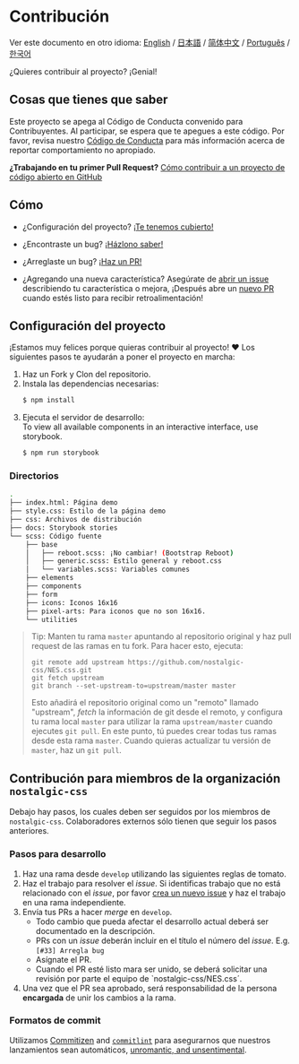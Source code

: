 # Contribución

Ver este documento en otro idioma:
[English](/CONTRIBUTING.md) / [日本語](.github/CONTRIBUTING-jp.md) / [简体中文](CONTRIBUTING-zh-CN.md) / [Português](.github/CONTRIBUTING-pt-BR.md) / [한국어](.github/CONTRIBUTING-ko.md)

¿Quieres contribuir al proyecto? ¡Genial!

## Cosas que tienes que saber

Este proyecto se apega al Código de Conducta convenido para Contribuyentes. Al participar, se espera que te apegues a este código. Por favor, revisa nuestro [Código de Conducta][code-of-conduct] para más información acerca de reportar comportamiento no apropiado.

**¿Trabajando en tu primer Pull Request?**
[Cómo contribuir a un proyecto de código abierto en GitHub][egghead]

## Cómo

* ¿Configuración del proyecto?
  [¡Te tenemos cubierto!](#project-setup)

* ¿Encontraste un bug?
  [¡Házlono saber!][new-issue]

* ¿Arreglaste un bug?
  [¡Haz un PR!][new-pr]

* ¿Agregando una nueva característica?
  Asegúrate de [abrir un issue][new-issue] describiendo tu característica o mejora, ¡Después abre un [nuevo PR][new-pr] cuando estés listo para recibir retroalimentación!

## Configuración del proyecto

¡Estamos muy felices porque quieras contribuir al proyecto! ❤️ Los siguientes pasos te ayudarán a poner el proyecto en marcha:

1. Haz un Fork y Clon del repositorio.
2. Instala las dependencias necesarias:
    ```sh
    $ npm install
    ```
3. Ejecuta el servidor de desarrollo:  
    To view all available components in an interactive interface, use storybook.
    ```sh
    $ npm run storybook
    ```

### Directorios
```sh
.
├── index.html: Página demo
├── style.css: Estilo de la página demo
├── css: Archivos de distribución
├── docs: Storybook stories
└── scss: Código fuente
    ├── base
    │   ├── reboot.scss: ¡No cambiar! (Bootstrap Reboot)
    │   ├── generic.scss: Estilo general y reboot.css
    │   └── variables.scss: Variables comunes
    ├── elements
    ├── components
    ├── form
    ├── icons: Iconos 16x16
    ├── pixel-arts: Para iconos que no son 16x16.
    └── utilities
```

> Tip: Manten tu rama `master` apuntando al repositorio original y haz pull request de las ramas en tu fork. Para hacer esto, ejecuta:
>
> ```
> git remote add upstream https://github.com/nostalgic-css/NES.css.git
> git fetch upstream
> git branch --set-upstream-to=upstream/master master
> ```
>
> Esto añadirá el repositorio original como un "remoto" llamado "upstream", *fetch* la información de git desde el remoto, y configura tu rama local `master` para utilizar la rama `upstream/master` cuando ejecutes `git pull`. En este punto, tú puedes crear todas tus ramas desde esta rama `master`. Cuando quieras actualizar tu versión de `master`, haz un `git pull`.

## Contribución para miembros de la organización `nostalgic-css`

Debajo hay pasos, los cuales deben ser seguidos por los miembros de `nostalgic-css`. Colaboradores externos sólo tienen que seguir los pasos anteriores.

### Pasos para desarrollo

1. Haz una rama desde `develop` utilizando las siguientes reglas de tomato.
2. Haz el trabajo para resolver el *issue*. Si identificas trabajo que no está relacionado con el *issue*, por favor [crea un nuevo issue][new-issue] y haz el trabajo en una rama independiente.
3. Envía tus PRs a hacer *merge* en `develop`.
    * Todo cambio que pueda afectar el desarrollo actual deberá ser documentado en la descripción.
    * PRs con un *issue* deberán incluir en el título el número del *issue*. E.g. `[#33] Arregla bug`
    * Asígnate el PR.
    * Cuando el PR esté listo mara ser unido, se deberá solicitar una revisión por parte el equipo de `nostalgic-css/NES.css´.
4. Una vez que el PR sea aprobado, será responsabilidad de la persona **encargada** de unir los cambios a la rama.

### Formatos de commit

Utilizamos [Commitizen][commitizen] and [`commitlint`][commitlint] para asegurarnos que nuestros lanzamientos sean automáticos, [unromantic, and unsentimental][sentimental-versioning].





[code-of-conduct]: https://github.com/nostalgic-css/NES.css/blob/master/CODE_OF_CONDUCT.md
[commitizen]: https://github.com/commitizen/cz-cli
[commitlint]: [https://github.com/marionebl/commitlint]
[egghead]: https://egghead.io/series/how-to-contribute-to-an-open-source-project-on-github
[new-issue]: https://github.com/nostalgic-css/NES.css/issues/new/choose
[new-pr]: https://github.com/nostalgic-css/NES.css/compare/develop...develop
[semantic-release]: https://github.com/semantic-release/semantic-release
[sentimental-versioning]: http://sentimentalversioning.org/
